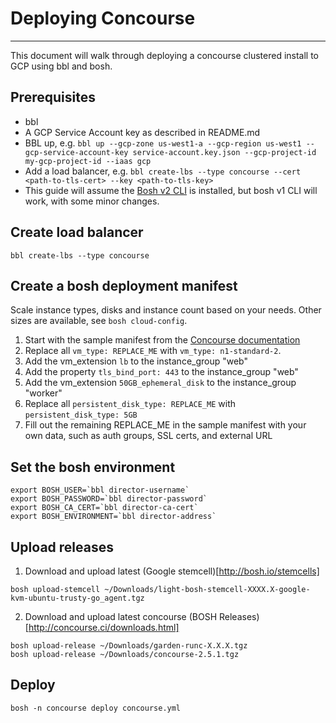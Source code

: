 # Deploying Concourse
---

This document will walk through deploying a concourse clustered install to GCP using bbl and bosh.

## Prerequisites

* bbl
* A GCP Service Account key as described in README.md
* BBL up, e.g. ```bbl up --gcp-zone us-west1-a --gcp-region us-west1 --gcp-service-account-key service-account.key.json --gcp-project-id my-gcp-project-id --iaas gcp```
* Add a load balancer, e.g. ```bbl create-lbs --type concourse --cert <path-to-tls-cert> --key <path-to-tls-key>```
* This guide will assume the [Bosh v2 CLI](https://bosh.io/docs/cli-v2.html) is installed, but bosh v1 CLI will work, with some minor changes.

## Create load balancer

```
bbl create-lbs --type concourse
```

## Create a bosh deployment manifest

Scale instance types, disks and instance count based on your needs. Other sizes are available, see ```bosh cloud-config```.

1. Start with the sample manifest from the [Concourse documentation](http://concourse.ci/clusters-with-bosh.html)
2. Replace all ```vm_type: REPLACE_ME``` with ```vm_type: n1-standard-2```.
3. Add the vm_extension ```lb``` to the instance_group "web"
4. Add the property ```tls_bind_port: 443``` to the instance_group "web"
5. Add the vm_extension ```50GB_ephemeral_disk``` to the instance_group "worker"
6. Replace all ```persistent_disk_type: REPLACE_ME``` with ```persistent_disk_type: 5GB```
7. Fill out the remaining REPLACE_ME in the sample manifest with your own data, such as auth groups, SSL certs, and external URL


## Set the bosh environment

```
export BOSH_USER=`bbl director-username`
export BOSH_PASSWORD=`bbl director-password`
export BOSH_CA_CERT=`bbl director-ca-cert`
export BOSH_ENVIRONMENT=`bbl director-address`
```

## Upload releases

1. Download and upload latest (Google stemcell)[http://bosh.io/stemcells]
```
bosh upload-stemcell ~/Downloads/light-bosh-stemcell-XXXX.X-google-kvm-ubuntu-trusty-go_agent.tgz
```
2. Download and upload latest concourse (BOSH Releases)[http://concourse.ci/downloads.html]
```
bosh upload-release ~/Downloads/garden-runc-X.X.X.tgz
bosh upload-release ~/Downloads/concourse-2.5.1.tgz
```

## Deploy

```
bosh -n concourse deploy concourse.yml
```
